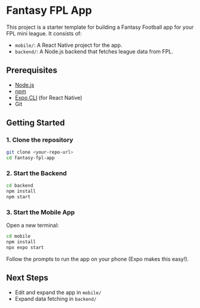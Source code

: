 # Fantasy FPL App

This project is a starter template for building a Fantasy Football app for your FPL mini league.
It consists of:

- `mobile/`: A React Native project for the app.
- `backend/`: A Node.js backend that fetches league data from FPL.

## Prerequisites

- [Node.js](https://nodejs.org/)
- [npm](https://www.npmjs.com/)
- [Expo CLI](https://docs.expo.dev/get-started/installation/) (for React Native)
- Git

## Getting Started

### 1. Clone the repository

```bash
git clone <your-repo-url>
cd fantasy-fpl-app
```

### 2. Start the Backend

```bash
cd backend
npm install
npm start
```

### 3. Start the Mobile App

Open a new terminal:

```bash
cd mobile
npm install
npx expo start
```

Follow the prompts to run the app on your phone (Expo makes this easy!).

## Next Steps

- Edit and expand the app in `mobile/`
- Expand data fetching in `backend/`
